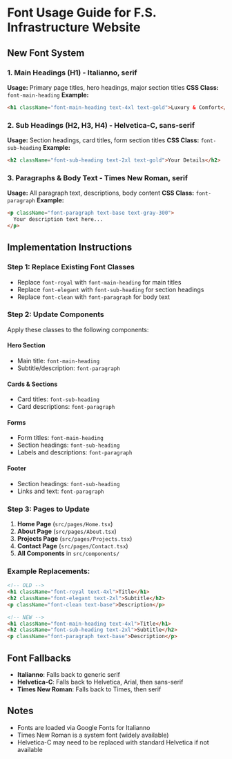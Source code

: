 # Font Usage Guide for F.S. Infrastructure Website

## New Font System

### 1. Main Headings (H1) - Italianno, serif

**Usage:** Primary page titles, hero headings, major section titles
**CSS Class:** `font-main-heading`
**Example:**

```html
<h1 className="font-main-heading text-4xl text-gold">Luxury & Comfort</h1>
```

### 2. Sub Headings (H2, H3, H4) - Helvetica-C, sans-serif

**Usage:** Section headings, card titles, form section titles
**CSS Class:** `font-sub-heading`
**Example:**

```html
<h2 className="font-sub-heading text-2xl text-gold">Your Details</h2>
```

### 3. Paragraphs & Body Text - Times New Roman, serif

**Usage:** All paragraph text, descriptions, body content
**CSS Class:** `font-paragraph`
**Example:**

```html
<p className="font-paragraph text-base text-gray-300">
  Your description text here...
</p>
```

## Implementation Instructions

### Step 1: Replace Existing Font Classes

- Replace `font-royal` with `font-main-heading` for main titles
- Replace `font-elegant` with `font-sub-heading` for section headings
- Replace `font-clean` with `font-paragraph` for body text

### Step 2: Update Components

Apply these classes to the following components:

#### Hero Section

- Main title: `font-main-heading`
- Subtitle/description: `font-paragraph`

#### Cards & Sections

- Card titles: `font-sub-heading`
- Card descriptions: `font-paragraph`

#### Forms

- Form titles: `font-main-heading`
- Section headings: `font-sub-heading`
- Labels and descriptions: `font-paragraph`

#### Footer

- Section headings: `font-sub-heading`
- Links and text: `font-paragraph`

### Step 3: Pages to Update

1. **Home Page** (`src/pages/Home.tsx`)
2. **About Page** (`src/pages/About.tsx`)
3. **Projects Page** (`src/pages/Projects.tsx`)
4. **Contact Page** (`src/pages/Contact.tsx`)
5. **All Components** in `src/components/`

### Example Replacements:

```html
<!-- OLD -->
<h1 className="font-royal text-4xl">Title</h1>
<h2 className="font-elegant text-2xl">Subtitle</h2>
<p className="font-clean text-base">Description</p>

<!-- NEW -->
<h1 className="font-main-heading text-4xl">Title</h1>
<h2 className="font-sub-heading text-2xl">Subtitle</h2>
<p className="font-paragraph text-base">Description</p>
```

## Font Fallbacks

- **Italianno**: Falls back to generic serif
- **Helvetica-C**: Falls back to Helvetica, Arial, then sans-serif
- **Times New Roman**: Falls back to Times, then serif

## Notes

- Fonts are loaded via Google Fonts for Italianno
- Times New Roman is a system font (widely available)
- Helvetica-C may need to be replaced with standard Helvetica if not available
